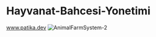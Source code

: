 # Hayvanat-Bahcesi-Yonetimi
www.patika.dev
![AnimalFarmSystem-2](https://user-images.githubusercontent.com/107080904/202293961-45bdf5bd-0237-439b-9bb9-2bc1e8dd83e0.png)
